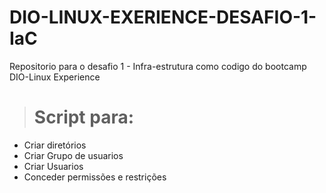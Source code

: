 # DIO-LINUX-EXERIENCE-DESAFIO-1-IaC

Repositorio para o desafio 1 - Infra-estrutura como codigo do bootcamp DIO-Linux Experience 


># Script para:

* Criar diretórios
* Criar Grupo de usuarios
* Criar Usuarios
* Conceder permissões e restrições
